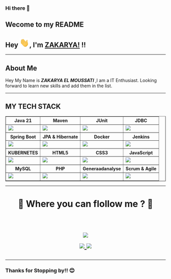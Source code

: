 ### Hi there 👋
## Wecome to my README
## Hey <img src="https://raw.githubusercontent.com/parth-27/parth-27/master/Hi.gif" width="30px">, I'm [ZAKARYA!](https://github.com/zaakmos) !!

</h2>

<hr/>

## About Me

Hey My Name is <b><i> ZAKARYA EL MOUSSATI</i></b>  ,I am a IT Enthusiast. Looking forward to learn new skills and add them in the list.



<hr/>

##  MY TECH STACK

<table border="1">
    <tr>
        <th>Java 21</th>
        <th>Maven</th>
        <th>JUnit</th>
        <th>JDBC</th>
    </tr>
    <tr>
        <td><img src="java_logo.png" width="100"></td>
        <td><img src="maven_logo.png" width="100"></td>
        <td><img src="https://junit.org/junit5/assets/img/junit5-logo.png" width="100"></td>
        <td><img src="https://upload.wikimedia.org/wikipedia/en/thumb/6/68/Java_Database_Connectivity_logo.svg/1200px-Java_Database_Connectivity_logo.svg.png" width="100"></td>
    </tr>
    <tr>
        <th>Spring Boot</th>
        <th>JPA & Hibernate</th>
        <th>Docker</th>
        <th>Jenkins</th>
    </tr>
    <tr>
        <td><img src="spring_logo.png" width="100"></td>
        <td><img src="hibernate_logo.png" width="100"></td>
        <td><img src="docker_logo.png" width="100"></td>
        <td><img src="jenkins_logo.png" width="100"></td>
    </tr>
    <tr>
        <th>KUBERNETES</th>
        <th>HTML5</th>
        <th>CSS3</th>
        <th>JavaScript</th>
    </tr>
    <tr>
        <td><img src="kubernetes_logo.png" width="100"></td>
        <td><img src="html5_logo.png" width="100"></td>
        <td><img src="css3_logo.png" width="100"></td>
        <td><img src="js_logo.png" width="100"></td>
    </tr>
    <tr>
        <th>MySQL</th>
        <th>PHP</th>
        <th>Generaadanalyse</th>
        <th>Scrum & Agile</th>
    </tr>
    <tr>
        <td><img src="mysql_logo.png" width="100"></td>
        <td><img src="php_logo.png" width="100"></td>
        <td><img src="https://upload.wikimedia.org/wikipedia/commons/8/8b/Data_Analysis_Icon.png" width="100"></td>
        <td><img src="https://upload.wikimedia.org/wikipedia/commons/thumb/5/58/Scrum_Logo.svg/1024px-Scrum_Logo.svg.png" width="100"></td>
    </tr>
</table>



<hr>

<h1 align="center">
👣 Where you can flollow me ? 👣

  <p align="center">
  <br/>
   <a href="https://github.com/zaakmos">
<img src="https://img.shields.io/badge/github%20-%23121011.svg?&style=for-the-badge&logo=github&logoColor=white"/>
</a>
<br/>
  <a href="https://www.facebook.com/zaak.bcn">
    <img src="https://img.shields.io/badge/Facebook-%231877F2.svg?&style=flat-square&logo=facebook&logoColor=white">  
  </a>

  <a href="https://www.instagram.com/zaak_bcn/">
    <img src="https://img.shields.io/badge/Instagram-%23E4405F.svg?&style=flat-square&logo=instagram&logoColor=white">
  </a>
</p>
</h1>


<hr>



<h3>Thanks for Stopping by!! 😊</h3>
